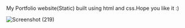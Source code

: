 # 
My Portfolio website(Static) built using html and css.Hope you like it  :)

![Screenshot (219)](https://user-images.githubusercontent.com/53457351/91527240-04b02000-e923-11ea-89f2-0032108eaefd.png)

